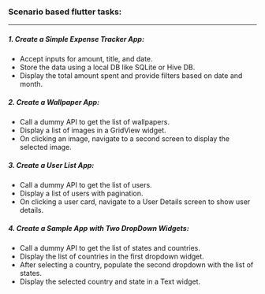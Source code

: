 ### Scenario based flutter tasks:

-------

##### 1. Create a Simple Expense Tracker App:
   - Accept inputs for amount, title, and date.
   - Store the data using a local DB like SQLite or Hive DB.
   - Display the total amount spent and provide filters based on date and month.

##### 2. Create a Wallpaper App:
   - Call a dummy API to get the list of wallpapers.
   - Display a list of images in a GridView widget.
   - On clicking an image, navigate to a second screen to display the selected image.

##### 3. Create a User List App:
   - Call a dummy API to get the list of users.
   - Display a list of users with pagination.
   - On clicking a user card, navigate to a User Details screen to show user details.

##### 4. Create a Sample App with Two DropDown Widgets:
   - Call a dummy API to get the list of states and countries.
   - Display the list of countries in the first dropdown widget.
   - After selecting a country, populate the second dropdown with the list of states.
   - Display the selected country and state in a Text widget.